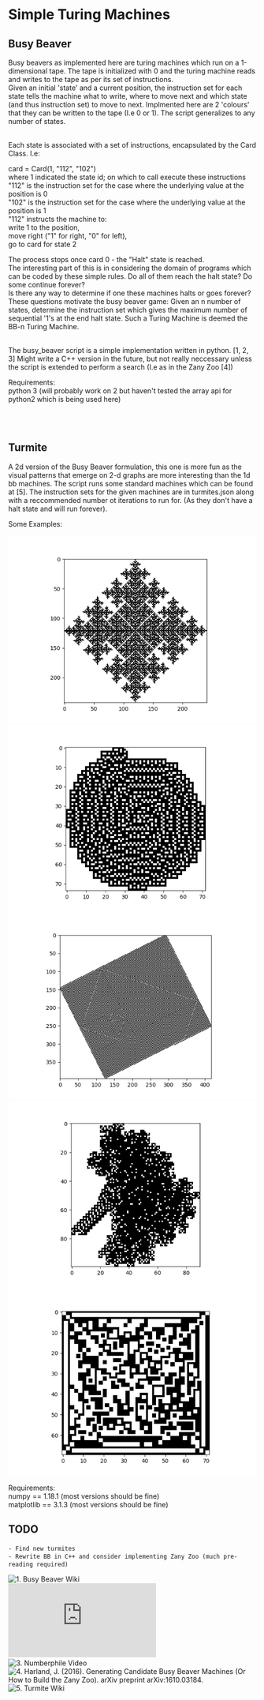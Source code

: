 # Simple Turing Machines

## Busy Beaver
Busy beavers as implemented here are turing machines which run on a 1-dimensional tape.
The tape is initialized with 0 and the turing machine reads and writes to the tape as per its set of instructions.
<br>
Given an initial 'state' and a current position, the instruction set for each state tells the machine 
what to write, where to move next and which state (and thus instruction set) to move to next.
Implmented here are 2 'colours' that they can be written to the tape (I.e 0 or 1).
The script generalizes to any number of states.

<br>
Each state is associated with a set of instructions, encapsulated by the Card Class.
I.e:

card = Card(1, "112", "102")  
where 1 indicated the state id; on which to call execute these instructions  
"112" is the instruction set for the case where the underlying value at the position is 0  
"102" is the instruction set for the case where the underlying value at the position is 1  
"112" instructs the machine to:  
	write 1 to the position,   
	move right ("1" for right, "0" for left),  
	go to card for state 2  

The process stops once card 0 - the "Halt" state is reached.   
The interesting part of this is in considering the domain of programs which can be coded 
by these simple rules. Do all of them reach the halt state? Do some continue forever?  
Is there any way to determine if one these machines halts or goes forever?
<br>
These questions motivate the busy beaver game:
Given an n number of states, determine the instruction set which gives the maximum number of sequential '1's at the end halt state.
Such a Turing Machine is deemed the BB-n  Turing Machine.
<br><br>

The busy_beaver script is a simple implementation written in python. [1, 2, 3]
Might write a C++ version in the future, but not really neccessary unless the script
is extended to perform a search (I.e as in the Zany Zoo [4])

Requirements:  
python 3 (will probably work on 2 but haven't tested the array api for python2 which is being used here)

<br><br>

## Turmite
A 2d version of the Busy Beaver formulation, this one is more fun as the visual patterns
that emerge on 2-d graphs are more interesting than the 1d bb machines.
The script runs some standard machines which can be found at [5].
The instruction sets for the given machines are in turmites.json along with a reccommended number ot iterations to run for. (As they don't have a halt state and will run forever).

Some Examples:  
<br>
![snowflake](/examples/snowflake.png)
![spiral](/examples/spiral.png)
![fractal](/examples/fractal.png)
![highway](/examples/highway.png)
![barcode](/examples/barcode.png)


Requirements:  
numpy == 1.18.1 (most versions should be fine)  
matplotlib == 3.1.3 (most versions should be fine)  

## TODO
	- Find new turmites  
	- Rewrite BB in C++ and consider implementing Zany Zoo (much pre-reading required)  



![1. Busy Beaver Wiki](https://en.wikipedia.org/wiki/Busy_beaver)  
![2. Aaronson, S. The Busy Beaver Frontier.](https://www.scottaaronson.com/papers/bb.pdf)  
![3. Numberphile Video](https://www.youtube.com/watch?v=CE8UhcyJS0I)  
![4. Harland, J. (2016). Generating Candidate Busy Beaver Machines (Or How to Build the Zany Zoo). arXiv preprint arXiv:1610.03184.](https://arxiv.org/abs/1610.03184)  
![5. Turmite Wiki](https://en.wikipedia.org/wiki/Turmite)  

